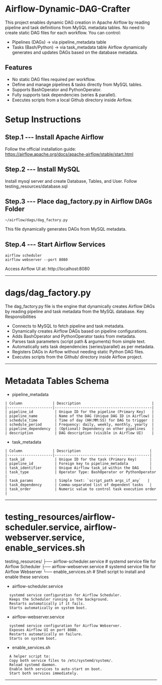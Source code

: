 # Airflow-Dynamic-DAG-Crafter
This project enables dynamic DAG creation in Apache Airflow by reading pipeline and task definitions from MySQL metadata tables.
No need to create static DAG files for each workflow. You can control:
  -  Pipelines (DAGs) → via pipeline_metadata table
  -  Tasks (Bash/Python) → via task_metadata table
Airflow dynamically generates and updates DAGs based on the database metadata.

## Features
- No static DAG files required per workflow.
- Define and manage pipelines & tasks directly from MySQL tables.
- Supports BashOperator and PythonOperator.
- Fully supports task dependencies (series & parallel).
- Executes scripts from a local Github directory inside Airflow.

# Setup Instructions

## Step.1 --- Install Apache Airflow
Follow the official installation guide: https://airflow.apache.org/docs/apache-airflow/stable/start.html

## Step.2 --- Install MySQL
Install mysql server and create Database, Tables, and User.
Follow testing_resources/database.sql

## Step.3 --- Place dag_factory.py in Airflow DAGs Folder
```
~/airflow/dags/dag_factory.py
```
This file dynamically generates DAGs from MySQL metadata.

## Step.4 --- Start Airflow Services
```
airflow scheduler
airflow webserver --port 8080
```
Access Airflow UI at: http://localhost:8080


------------------------------------------------------------------------------------------------------------

# dags/dag_factory.py
The dag_factory.py file is the engine that dynamically creates Airflow DAGs by reading pipeline and task metadata from the MySQL database.
Key Responsibilities
- Connects to MySQL to fetch pipeline and task metadata.
- Dynamically creates Airflow DAGs based on pipeline configurations.
- Adds BashOperator and PythonOperator tasks from metadata.
- Parses task parameters (script path & arguments) from simple text.
- Automatically sets task dependencies (series/parallel) as per metadata.
- Registers DAGs in Airflow without needing static Python DAG files.
- Executes scripts from the Github/ directory inside Airflow project.

------------------------------------------------------------------------------------------------------------

# Metadata Tables Schema
- pipeline_metadata
```
| Column              | Description                                 |
|---------------------|---------------------------------------------|
| pipeline_id          | Unique ID for the pipeline (Primary Key)   |
| pipeline_name        | Name of the DAG (Unique DAG ID in Airflow) |
| schedule_time        | Time of day (HH:MM:SS) for DAG to trigger  |
| schedule_period      | Frequency: daily, weekly, monthly, yearly  |
| pipeline_dependency  | (Optional) Dependency on other pipelines   |
| description          | DAG description (visible in Airflow UI)    |
```
- task_metadata
```
| Column              | Description                                |
|---------------------|--------------------------------------------|
| task_id              | Unique ID for the task (Primary Key)      |
| pipeline_id          | Foreign key to pipeline_metadata          |
| task_identifier      | Unique Airflow task_id within the DAG     |
| task_type            | Operator Type: BashOperator or PythonOperator |
| task_params          | Simple text: `script_path args_if_any`   |
| task_dependency      | Comma-separated list of dependent tasks   |
| task_order           | Numeric value to control task execution order |
```

------------------------------------------------------------------------------------------------------------

# testing_resources/airflow-scheduler.service, airflow-webserver.service, enable_services.sh 
testing_resources/
 ├── airflow-scheduler.service    # systemd service file for Airflow Scheduler
 ├── airflow-webserver.service    # systemd service file for Airflow Webserver
 └── enable_services.sh           # Shell script to install and enable these services

- airflow-scheduler.service
```
  systemd service configuration for Airflow Scheduler.
  Keeps the Scheduler running in the background.
  Restarts automatically if it fails.
  Starts automatically on system boot.
```

- airflow-webserver.service
```
  systemd service configuration for Airflow Webserver.
  Exposes Airflow UI on port 8080.
  Restarts automatically on failure.
  Starts on system boot.
```
- enable_services.sh
```
  A helper script to:
  Copy both service files to /etc/systemd/system/.
  Reload systemd daemon.
  Enable both services to auto-start on boot.
  Start both services immediately.
```

------------------------------------------------------------------------------------------------------------
